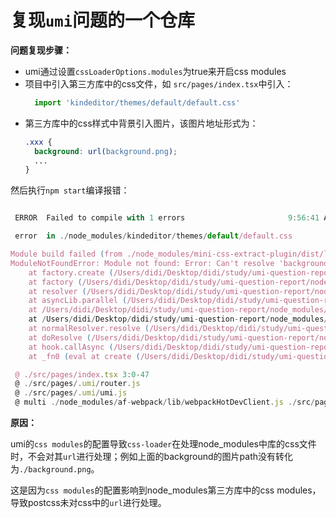 # 复现`umi`问题的一个仓库

**问题复现步骤：**

+ umi通过设置`cssLoaderOptions.modules`为true来开启css modules
+ 项目中引入第三方库中的css文件，如 `src/pages/index.tsx`中引入：
  ```js
    import 'kindeditor/themes/default/default.css'
  ```
+ 第三方库中的css样式中背景引入图片，该图片地址形式为：
  ```css
  .xxx {
    background: url(background.png);
    ...
  }
  ```


然后执行`npm start`编译报错：

```js

 ERROR  Failed to compile with 1 errors                       9:56:41 AM

 error  in ./node_modules/kindeditor/themes/default/default.css

Module build failed (from ./node_modules/mini-css-extract-plugin/dist/loader.js):
ModuleNotFoundError: Module not found: Error: Can't resolve 'background.png' in '/Users/didi/Desktop/didi/study/umi-question-report/node_modules/kindeditor/themes/default'
    at factory.create (/Users/didi/Desktop/didi/study/umi-question-report/node_modules/webpack/lib/Compilation.js:925:10)
    at factory (/Users/didi/Desktop/didi/study/umi-question-report/node_modules/webpack/lib/NormalModuleFactory.js:401:22)
    at resolver (/Users/didi/Desktop/didi/study/umi-question-report/node_modules/webpack/lib/NormalModuleFactory.js:130:21)
    at asyncLib.parallel (/Users/didi/Desktop/didi/study/umi-question-report/node_modules/webpack/lib/NormalModuleFactory.js:224:22)
    at /Users/didi/Desktop/didi/study/umi-question-report/node_modules/neo-async/async.js:2830:7
    at /Users/didi/Desktop/didi/study/umi-question-report/node_modules/neo-async/async.js:6877:13
    at normalResolver.resolve (/Users/didi/Desktop/didi/study/umi-question-report/node_modules/webpack/lib/NormalModuleFactory.js:214:25)
    at doResolve (/Users/didi/Desktop/didi/study/umi-question-report/node_modules/enhanced-resolve/lib/Resolver.js:213:14)
    at hook.callAsync (/Users/didi/Desktop/didi/study/umi-question-report/node_modules/enhanced-resolve/lib/Resolver.js:285:5)
    at _fn0 (eval at create (/Users/didi/Desktop/didi/study/umi-question-report/node_modules/tapable/lib/HookCodeFactory.js:33:10), <anonymous>:15:1)

 @ ./src/pages/index.tsx 3:0-47
 @ ./src/pages/.umi/router.js
 @ ./src/pages/.umi/umi.js
 @ multi ./node_modules/af-webpack/lib/webpackHotDevClient.js ./src/pages/.umi/umi.js
```


**原因：**

umi的`css modules`的配置导致`css-loader`在处理node_modules中库的css文件时，不会对其`url`进行处理；例如上面的background的图片path没有转化为`./background.png`。

这是因为`css modules`的配置影响到node_modules第三方库中的css modules，导致postcss未对css中的`url`进行处理。

